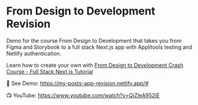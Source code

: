 # From Design to Development Revision

Demo for the course From Design to Development that takes you from Figma and Storybook to a full stack Next.js app with Applitools testing and Netlify authentication.

Learn how to create your own with [From Design to Development Crash Course - Full Stack Next.js Tutorial](https://www.youtube.com/watch?v=QjZIeA952jE)

🚀 See Demo: https://my-posts-app-revision.netlify.app/#

📺 YouTube: https://www.youtube.com/watch?v=QjZIeA952jE

